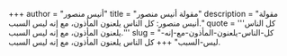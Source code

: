 +++
author = "أنيس منصور"
title = "مقولة أنيس منصور"
description = "مقولة أنيس منصور: كل الناس يلعنون المأذون، مع إنه ليس السبب."
quote = '''كل الناس يلعنون المأذون، مع إنه ليس السبب.'''
slug = "كل-الناس-يلعنون-المأذون-مع-إنه-ليس-السبب"
+++
كل الناس يلعنون المأذون، مع إنه ليس السبب.
